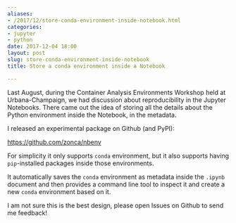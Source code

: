 ```yaml
---
aliases:
- /2017/12/store-conda-environment-inside-notebook.html
categories:
- jupyter
- python
date: 2017-12-04 18:00
layout: post
slug: store-conda-environment-inside-notebook
title: Store a conda environment inside a Notebook

---
```


Last August, during the Container Analysis Environments Workshop held at Urbana-Champaign,
we had discussion about reproducibility in the Jupyter Notebooks.
There came out the idea of storing all the details about the Python environment inside the Notebook,
in the metadata.

I released an experimental package on Github (and PyPI):

<https://github.com/zonca/nbenv>

For simplicity it only supports `conda` environment, but it also supports having `pip`-installed packages
inside those environments.

It automatically saves the `conda` environment as metadata inside the `.ipynb` document and then provides
a command line tool to inspect it and create a new `conda` environment based on it.

I am not sure this is the best design, please open Issues on Github to send me feedback!
